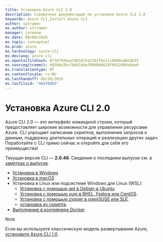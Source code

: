 ```yaml
---
title: Установка Azure CLI 2.0
description: Справочная документация по установке Azure CLI 2.0
keywords: Azure CLI,Install Azure CLI
author: sptramer
ms.author: sttramer
manager: carmonm
ms.date: 09/09/2018
ms.topic: conceptual
ms.prod: azure
ms.technology: azure-cli
ms.devlang: azure-cli
ms.openlocfilehash: 67367926aa7d01635417b1f6e11c8898a402db55
ms.sourcegitcommit: d93b0a2bcfb0d164ef90d6d4618f0552609a8ea6
ms.translationtype: HT
ms.contentlocale: ru-RU
ms.lasthandoff: 09/20/2018
ms.locfileid: "46470003"
---
```

# <a name="install-azure-cli-20"></a>Установка Azure CLI 2.0

Azure CLI 2.0 — это интерфейс командной строки, который предоставляет широкие возможности для управления ресурсами Azure. CLI упрощает написание скриптов, выполнение запросов к данным, поддержку длительных операций и реализацию других задач. Поработайте с CLI прямо сейчас и откройте для себя его преимущества!

Текущая версия CLI — __2.0.46__. Сведения о последнем выпуске см. в [заметках о выпуске](release-notes-azure-cli.md).

* [Установка в Windows](install-azure-cli-windows.md)
* [Установка в macOS](install-azure-cli-macos.md)
* Установка в Linux или подсистеме Windows для Linux (WSL):
  * [Установка с помощью apt в Debian и Ubuntu](install-azure-cli-apt.md)
  * [Установка с помощью yum в RHEL, Fedora или CentOS](install-azure-cli-yum.md).
  * [Установка с помощью zypper в openSUSE или SLE](install-azure-cli-zypper.md).
  * [установка из скрипта](install-azure-cli-linux.md).
* [Выполнение в контейнере Docker](run-azure-cli-docker.md).

> [!NOTE]
> Если вы используете классическую модель развертывания Azure, [установите Azure CLI 1.0](install-cli-version-1.0.md).

